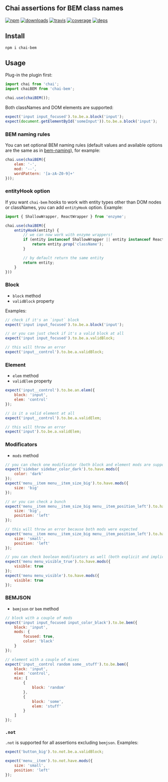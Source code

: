 Chai assertions for BEM class names
---

[![npm](https://img.shields.io/npm/v/chai-bem.svg?style=flat-square)](https://www.npmjs.com/package/chai-bem)
[![downloads](https://img.shields.io/npm/dm/chai-bem.svg?style=flat-square)](https://www.npmjs.com/package/chai-bem)
[![travis](http://img.shields.io/travis/mistadikay/chai-bem.svg?style=flat-square)](https://travis-ci.org/mistadikay/chai-bem)
[![coverage](http://img.shields.io/coveralls/mistadikay/chai-bem/master.svg?style=flat-square)](https://coveralls.io/r/mistadikay/chai-bem)
[![deps](http://img.shields.io/david/mistadikay/chai-bem.svg?style=flat-square)](https://david-dm.org/mistadikay/chai-bem)

## Install
```
npm i chai-bem
```

## Usage

Plug-in the plugin first:
```js
import chai from 'chai';
import chaiBEM from 'chai-bem';

chai.use(chaiBEM());
```

Both classNames and DOM elements are supported:

```js
expect('input input_focused').to.be.a.block('input');
expect(document.getElementById('someInput')).to.be.a.block('input');
```

### BEM naming rules

You can set optional BEM naming rules (default values and available options are the same as in [bem-naming](https://github.com/bem/bem-naming#custom-naming-convention)), for example:
```js
chai.use(chaiBEM({
    elem: '-',
    mod: '--',
    wordPattern: '[a-zA-Z0-9]+'
}));
```

### entityHook option

If you want `chai-bem` hooks to work with entity types other than DOM nodes or classNames,
you can add `entityHook` option. Example:

```js
import { ShallowWrapper, ReactWrapper } from 'enzyme';

chai.use(chaiBEM({
    entityHook(entity) {
        // we can now work with enzyme wrappers!
        if (entity instanceof ShallowWrapper || entity instanceof ReactWrapper) {
            return entity.prop('className');
        }

        // by default return the same entity
        return entity;
    }
}))
```

### Block

* `block` method
* `validBlock` property

Examples:

```js
// check if it's an `input` block
expect('input input_focused').to.be.a.block('input');

// or you can just check if it's a valid block at all
expect('input input_focused').to.be.a.validBlock;

// this will throw an error
expect('input__control').to.be.a.validBlock;
```

### Element

* `elem` method
* `validElem` property

```js
expect('input__control').to.be.an.elem({
    block: 'input',
    elem: 'control'
});

// is it a valid element at all
expect('input__control').to.be.a.validElem;

// this will throw an error
expect('input').to.be.a.validElem;
```

### Modificators

* `mods` method

```js
// you can check one modificator (both block and element mods are supported)
expect('sidebar sidebar_color_dark').to.have.mods({
    color: 'dark'
});
expect('menu__item menu__item_size_big').to.have.mods({
    size: 'big'
});

// or you can check a bunch
expect('menu__item menu__item_size_big menu__item_position_left').to.have.mods({
    size: 'big',
    position: 'left'
});

// this will throw an error because both mods were expected
expect('menu__item menu__item_size_big menu__item_position_left').to.have.mods({
    size: 'small',
    position: 'left'
});

// you can check boolean modificators as well (both explicit and implicit)
expect('menu menu_visible_true').to.have.mods({
    visible: true
});
expect('menu menu_visible').to.have.mods({
    visible: true
});
```

### BEMJSON

* `bemjson` or `bem` method

```js
// block with a couple of mods
expect('input input_focused input_color_black').to.be.bem({
    block: 'input',
    mods: {
        focused: true,
        color: 'black'
    }
});

// element with a couple of mixes
expect('input__control random some__stuff').to.be.bem({
    block: 'input',
    elem: 'control',
    mix: [
        {
            block: 'random'
        },
        {
            block: 'some',
            elem: 'stuff'
        }
    ]
});
```

### `.not`

`.not` is supported for all assertions excluding `bemjson`. Examples:

```js
expect('button_big').to.not.be.a.validBlock;

expect('menu__item').to.not.have.mods({
    size: 'small',
    position: 'left'
});
```
